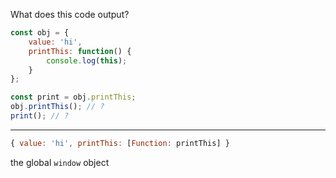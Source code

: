 What does this code output?

```js
const obj = {
    value: 'hi',
    printThis: function() {
        console.log(this);
    }
};

const print = obj.printThis;
obj.printThis(); // ?
print(); // ?
```

---

```js
{ value: 'hi', printThis: [Function: printThis] }
```
the global `window` object
